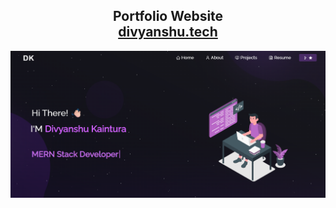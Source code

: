 <h2 align="center">
  Portfolio Website<br/>
  <a href="https://portfolio-divyanshu-kainturas-projects.vercel.app/" target="_blank">divyanshu.tech</a>
</h2>
<div align="center">
  <img alt="Demo" src="./Images/readme-img1.png" />
</div>

<br/>